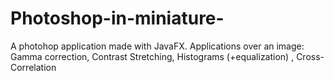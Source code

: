 # Photoshop-in-miniature-
A photohop application made with JavaFX.
Applications over an image: Gamma correction, Contrast Stretching, Histograms (+equalization) , Cross-Correlation
